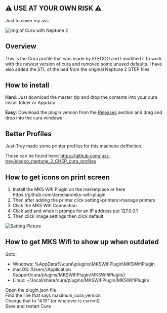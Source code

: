 ## :warning: USE AT YOUR OWN RISK :warning:
Just to cover my ass


![Img of Cura with Neptune 2](https://i.imgur.com/2yjM7Hl.png) 
## Overview 

This is the Cura profile that was made by ELEGOO and I modified it to work with the newest version of cura and removed some unused defaults. I have also added the STL of the bed from the original Neptune 2 STEP files

## How to install
<b>Hard</b>: Just download the master zip and drop the contents into your cura install folder or Appdata

<b>Easy</b>: Download the plugin version from the [Releases](https://github.com/Toylerrr/ELEGOO_Neptune2_Cura/releases) section and drag and drop into the cura windows

## Better Profiles
Just-Trey made some printer profiles for this machene deffinition. 

Those can be found here: https://github.com/just-trey/elegoo_neptune_2_CHEP_cura_profiles



## How to get icons on print screen

<ol>
<li>Install the MKS Wifi Plugin on the marketplace or here https://github.com/Jeredian/mks-wifi-plugin</li>
<li>Then after adding the printer click setting>printers>manage printers </li>
<li>Click the MKS Wifi Connection </li>
<li>Click add and when it promps for an IP address put 127.0.0.1</li>
<li>Then click image settings then click default</li>
</ol>

![Setting Picture](https://i.imgur.com/THrXDxr.png)


## How to get MKS Wifi to show up when outdated

Goto:
<ul>
<li>Windows: %AppData%\cura\<version>\plugins\MKSWifiPlugin\MKSWifiPlugin</li>
<li>macOS: /Users//Application Support/cura/plugins/MKSWifiPlugin/MKSWifiPlugin//</li>
<li>Linux: ~/.local/share/cura/plugins/MKSWifiPlugin/MKSWifiPlugin/</li>
</ul>
  
Open the plugin.json file <br>
Find the line that says maximum_cura_version<br>
Change that to "4.10" (or whatever is current)<br>
Save and restart Cura<br>

